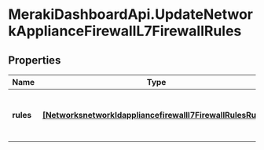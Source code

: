 # MerakiDashboardApi.UpdateNetworkApplianceFirewallL7FirewallRules

## Properties
Name | Type | Description | Notes
------------ | ------------- | ------------- | -------------
**rules** | [**[NetworksnetworkIdappliancefirewalll7FirewallRulesRules]**](NetworksnetworkIdappliancefirewalll7FirewallRulesRules.md) | An ordered array of the MX L7 firewall rules | [optional] 


